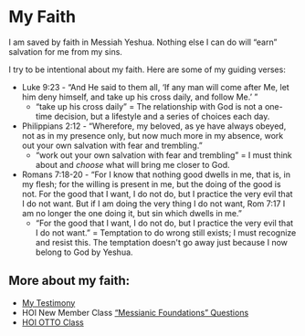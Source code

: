 # My Faith

I am saved by faith in Messiah Yeshua.
Nothing else I can do will “earn” salvation for me from my sins.

I try to be intentional about my faith.
Here are some of my guiding verses:

* Luke 9:23 - “And He said to them all, ‘If any man will come after Me, let him deny himself, and take up his cross daily, and follow Me.’ ”
	* “take up his cross daily” = The relationship with God is not a one-time decision, but a lifestyle and a series of choices each day.
* Philippians 2:12 - “Wherefore, my beloved, as ye have always obeyed, not as in my presence only, but now much more in my absence, work out your own salvation with fear and trembling.”
	* “work out your own salvation with fear and trembling” = I must think about and *choose* what will bring me closer to God.
* Romans 7:18-20 - “For I know that nothing good dwells in me, that is, in my flesh; for the willing is present in me, but the doing of the good is not. For the good that I want, I do not do, but I practice the very evil that I do not want. But if I am doing the very thing I do not want, Rom 7:17 I am no longer the one doing it, but sin which dwells in me.”
	* “For the good that I want, I do not do, but I practice the very evil that I do not want.” = Temptation to do wrong still exists; I must recognize and resist this. The temptation doesn't go away just because I now belong to God by Yeshua.

## More about my faith:

* [My Testimony](./testimony.html)
* HOI New Member Class [“Messianic Foundations” Questions](./nmc200questions.html)
* [HOI OTTO Class](./otto.html)
